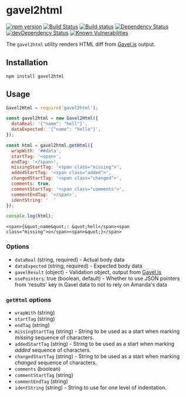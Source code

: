 # gavel2html

[![npm version](https://badge.fury.io/js/gavel2html.svg)](https://badge.fury.io/js/gavel2html)
[![Build Status](https://travis-ci.org/apiaryio/gavel2html.svg?branch=master)](https://travis-ci.org/apiaryio/gavel2html)
[![Build status](https://ci.appveyor.com/api/projects/status/1rj4gt5g5prjp5ah/branch/master?svg=true)](https://ci.appveyor.com/project/Apiary/gavel2html/branch/master)
[![Dependency Status](https://david-dm.org/apiaryio/gavel2html.svg)](https://david-dm.org/apiaryio/gavel2html)
[![devDependency Status](https://david-dm.org/apiaryio/gavel2html/dev-status.svg)](https://david-dm.org/apiaryio/gavel2html#info=devDependencies)
[![Known Vulnerabilities](https://snyk.io/test/npm/gavel2html/badge.svg)](https://snyk.io/test/npm/gavel2html)

The `gavel2html` utility renders HTML diff from [Gavel.js][] output.

## Installation

```
npm install gavel2html
```

## Usage

```javascript
Gavel2Html = require('gavel2html');

const gavel2html = new Gavel2Html({
  dataReal: '{"name": "hell"}',
  dataExpected: '{"name": "hello"}',
});

const html = gavel2html.getHtml({
  wrapWith: '##data',
  startTag: '<span>',
  endTag: '</span>',
  missingStartTag: '<span class="missing">',
  addedStartTag: '<span class="added">',
  changedStartTag: '<span class="changed">',
  comments: true,
  commentStartTag: '<span class="comments">',
  commentEndTag: '</span>',
  identString: '  '
});

console.log(html);
```

```
<span>{&quot;name&quot;: &quot;hell</span><span class="missing">o</span><span>&quot;}</span>
```

### Options

- `dataReal` (string, required) - Actual body data
- `dataExpected` (string, required) - Expected body data
- `gavelResult` (object) - Validation object, output from [Gavel.js][]
- `usePointers`: true (boolean, default) - Whether to use JSON pointers from 'results' key in Gavel data to not to rely on Amanda's data

### `getHtml` options

- `wrapWith` (string)
- `startTag` (string)
- `endTag` (string)
- `missingStartTag` (string) - String to be used as a start when marking _missing_ sequence of characters.
- `addedStartTag` (string) - String to be used as a start when marking _added_ sequence of characters.
- `changedStartTag` (string) - String to be used as a start when marking _changed_ sequence of characters.
- `comments` (boolean)
- `commentStartTag` (string)
- `commentEndTag` (string)
- `identString` (string) - String to use for one level of indentation.


[Gavel.js]: https://github.com/apiaryio/gavel.js
